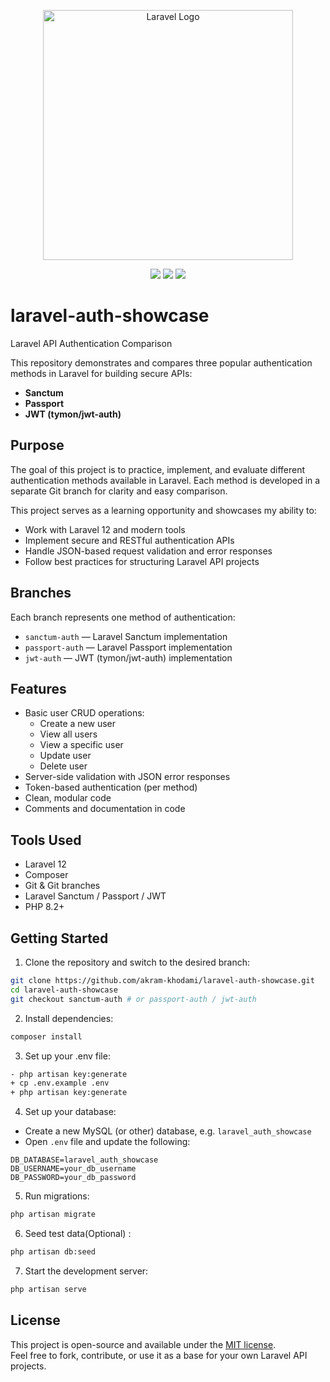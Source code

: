 <p align="center">
<a href="https://laravel.com" target="_blank">
<img src="https://raw.githubusercontent.com/laravel/art/master/logo-lockup/5%20SVG/2%20CMYK/1%20Full%20Color/laravel-logolockup-cmyk-red.svg" width="400" alt="Laravel Logo">
</a>
</p>

<p align="center">
  <img src="https://img.shields.io/badge/Laravel-API%20Auth-red?style=for-the-badge&logo=laravel" />
  <img src="https://img.shields.io/badge/PHP-8.2%2B-blue?style=for-the-badge&logo=php" />
  <img src="https://img.shields.io/badge/Auth-Sanctum%2FPassport%2FJWT-orange?style=for-the-badge" />
</p>


# laravel-auth-showcase
Laravel API Authentication Comparison

This repository demonstrates and compares three popular authentication methods in Laravel for building secure APIs:

- **Sanctum**
- **Passport**
- **JWT (tymon/jwt-auth)**

## Purpose

The goal of this project is to practice, implement, and evaluate different authentication methods available in Laravel. Each method is developed in a separate Git branch for clarity and easy comparison.

This project serves as a learning opportunity and showcases my ability to:
- Work with Laravel 12 and modern tools
- Implement secure and RESTful authentication APIs
- Handle JSON-based request validation and error responses
- Follow best practices for structuring Laravel API projects

## Branches

Each branch represents one method of authentication:
- `sanctum-auth` — Laravel Sanctum implementation
- `passport-auth` — Laravel Passport implementation
- `jwt-auth` — JWT (tymon/jwt-auth) implementation

## Features

- Basic user CRUD operations:
  - Create a new user
  - View all users
  - View a specific user
  - Update user
  - Delete user
- Server-side validation with JSON error responses
- Token-based authentication (per method)
- Clean, modular code
- Comments and documentation in code

## Tools Used

- Laravel 12
- Composer
- Git & Git branches
- Laravel Sanctum / Passport / JWT
- PHP 8.2+

## Getting Started

1. Clone the repository and switch to the desired branch:
```bash
git clone https://github.com/akram-khodami/laravel-auth-showcase.git
cd laravel-auth-showcase
git checkout sanctum-auth # or passport-auth / jwt-auth
```

2. Install dependencies:
```bash
composer install
```

 3. Set up your .env file:
```bash
- php artisan key:generate
+ cp .env.example .env
+ php artisan key:generate
```

4. Set up your database:

- Create a new MySQL (or other) database, e.g. `laravel_auth_showcase`
- Open `.env` file and update the following:

```env
DB_DATABASE=laravel_auth_showcase
DB_USERNAME=your_db_username
DB_PASSWORD=your_db_password
```

5. Run migrations:
```bash
php artisan migrate
```
6. Seed test data(Optional) :
   
```bash
php artisan db:seed
```

7. Start the development server:
```bash
php artisan serve
```

## License

This project is open-source and available under the [MIT license](LICENSE).  
Feel free to fork, contribute, or use it as a base for your own Laravel API projects.
